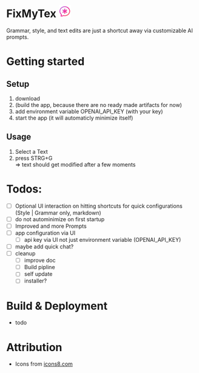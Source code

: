 # FixMyTex ![icon](FixMyTex/icons8-mutig-ai-32.png) 
Grammar, style, and text edits are just a shortcut away via customizable AI prompts.

# Getting started
## Setup
1. download
2. (build the app, because there are no ready made artifacts for now)
3. add environment variable OPENAI_API_KEY (with your key)
4. start the app (it will automaticly minimize itself)
## Usage
1. Select a Text
2. press STRG+G  
   => text should get modified after a few moments

# Todos:
- [ ] Optional UI interaction on hitting shortcuts for quick configurations (Style | Grammar only, markdown)
- [ ] do not autominimize on first startup
- [ ] Improved and more Prompts
- [ ] app configuration via UI
  - [ ] api key via UI not just environment variable (OPENAI_API_KEY)
- [ ] maybe add quick chat?
- [ ] cleanup
  - [ ] improve doc
  - [ ] Build pipline
  - [ ] self update
  - [ ] installer?

# Build & Deployment
- todo

# Attribution
- Icons from [icons8.com](https://icons8.com)
